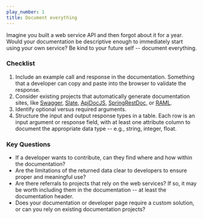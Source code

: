 ```yaml
---
play_number: 1
title: Document everything
---
```


Imagine you built a web service API and then forgot about it for a year.  Would your documentation be descriptive enough to immediately start using your own service?  Be kind to your future self -- document everything.


### Checklist
1. Include an example call and response in the documentation.  Something that a developer can copy and paste into the browser to validate the response.
2. Consider existing projects that automatically generate documentation sites, like [Swagger](http://swagger.io/), [Slate](https://github.com/lord/slate), [ApiDocJS](http://apidocjs.com/), [SpringRestDoc](https://bitbucket.org/tritales/springrestdoc/overview), or [RAML](http://raml.org/).
3. Identify optional versus required arguments.
4. Structure the input and output response types in a table.  Each row is an input argument or response field, with at least one attribute column to document the appropriate data type -- e.g., string, integer, float.


### Key Questions
- If a developer wants to contribute, can they find where and how within the documentation?
- Are the limitations of the returned data clear to developers to ensure proper and meaningful use?
- Are there referrals to projects that rely on the web services?  If so, it may be worth including them in the documentation -- at least the documentation header.
- Does your documentation or developer page require a custom solution, or can you rely on existing documentation projects?
